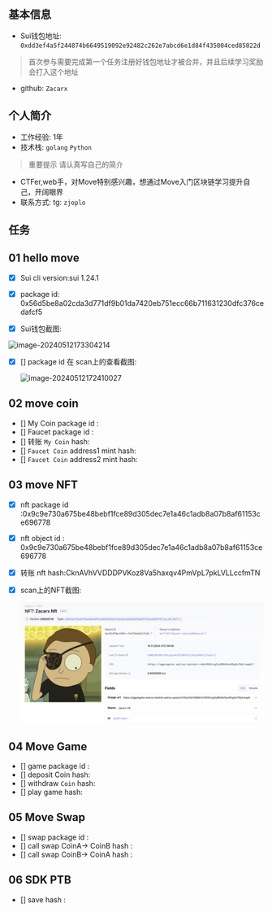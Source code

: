 ## 基本信息
- Sui钱包地址: `0xdd3ef4a5f244874b6649519092e92482c262e7abcd6e1d84f435004ced85022d`
> 首次参与需要完成第一个任务注册好钱包地址才被合并，并且后续学习奖励会打入这个地址
- github: `Zacarx`

## 个人简介
- 工作经验: 1年
- 技术栈: `golang` `Python`
> 重要提示 请认真写自己的简介
- CTFer,web手，对Move特别感兴趣，想通过Move入门区块链学习提升自己，开阔眼界
- 联系方式: tg: `zjoplo` 

## 任务

##   01 hello move  

- [x] Sui cli version:sui 1.24.1

- [x] package id: 0x56d5be8a02cda3d771df9b01da7420eb751ecc66b711631230dfc376cedafcf5

- [x]  Sui钱包截图: 

  ![image-20240512173304214](./img/image-20240512173304214.png)

- [x] [] package id 在 scan上的查看截图:

  ![image-20240512172410027](./img/image-20240512172410027.png)

##   02 move coin
- [] My Coin package id : 
- [] Faucet package id : 
- [] 转账 `My Coin` hash:
- [] `Faucet Coin` address1 mint hash:
- [] `Faucet Coin` address2 mint hash:

##   03 move NFT
- [x] nft package id :0x9c9e730a675be48bebf1fce89d305dec7e1a46c1adb8a07b8af61153ce696778

- [x] nft object id : 0x9c9e730a675be48bebf1fce89d305dec7e1a46c1adb8a07b8af61153ce696778

- [x] 转账 nft  hash:CknAVhVVDDDPVKoz8Va5haxqv4PmVpL7pkLVLLccfmTN

- [x] scan上的NFT截图:

  ![image-20241114170946321](./assets/image-20241114170946321.png)

##   04 Move Game
- [] game package id :
- [] deposit Coin hash:
- [] withdraw `Coin` hash:
- [] play game hash:

##   05 Move Swap
- [] swap package id :
- [] call swap CoinA-> CoinB  hash :
- [] call swap CoinB-> CoinA  hash :

##   06 SDK PTB
- [] save hash :
